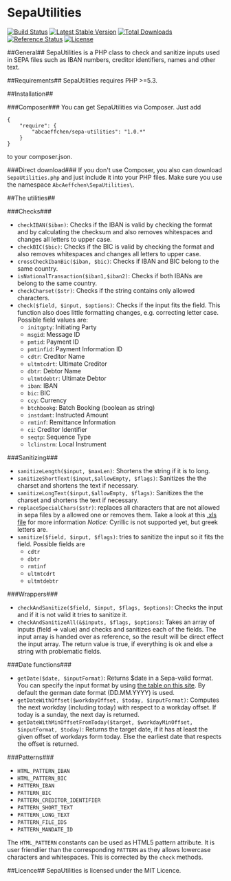 SepaUtilities
===============

[![Build Status](https://travis-ci.org/AbcAeffchen/SepaUtilities.svg?branch=master)](https://travis-ci.org/AbcAeffchen/SepaUtilities)
[![Latest Stable Version](https://poser.pugx.org/abcaeffchen/sepa-utilities/v/stable.svg)](https://packagist.org/packages/abcaeffchen/sepa-utilities) 
[![Total Downloads](https://poser.pugx.org/abcaeffchen/sepa-utilities/downloads.svg)](https://packagist.org/packages/abcaeffchen/sepa-utilities) 
[![Reference Status](https://www.versioneye.com/php/abcaeffchen:sepa-utilities/reference_badge.svg)](https://www.versioneye.com/php/abcaeffchen:sepa-utilities/references)
[![License](https://poser.pugx.org/abcaeffchen/sepa-utilities/license.svg)](https://packagist.org/packages/abcaeffchen/sepa-utilities)

##General##
SepaUtilities is a PHP class to check and sanitize inputs used in SEPA files
such as IBAN numbers, creditor identifiers, names and other text.

##Requirements##
SepaUtilities requires PHP >=5.3.

##Installation##

###Composer###
You can get SepaUtilities via Composer. Just add

    {
        "require": {
            "abcaeffchen/sepa-utilities": "1.0.*"
        }
    }
to your composer.json.

###Direct download###
If you don't use Composer, you also can download `SepaUtilities.php` and just include it into your
PHP files. Make sure you use the namespace `AbcAeffchen\SepaUtilities\`.

##The utilities##

###Checks###
- `checkIBAN($iban)`: Checks if the IBAN is valid by checking the format and by calculating the checksum and also removes whitespaces and changes all letters to upper case.
- `checkBIC($bic)`: Checks if the BIC is valid by checking the format and also removes whitespaces
and changes all letters to upper case.
- `crossCheckIbanBic($iban, $bic)`: Checks if IBAN and BIC belong to the same country.
- `isNationalTransaction($iban1,$iban2)`: Checks if both IBANs are belong to the same country.
- `checkCharset($str)`: Checks if the string contains only allowed characters.
- `check($field, $input, $options)`: Checks if the input fits the field. This function also does little
formatting changes, e.g. correcting letter case. Possible field values are:
  - `initgpty`: Initiating Party
  - `msgid`: Message ID
  - `pmtid`: Payment ID
  - `pmtinfid`: Payment Information ID
  - `cdtr`: Creditor Name
  - `ultmtcdrt`: Ultimate Creditor
  - `dbtr`: Debtor Name
  - `ultmtdebtr`: Ultimate Debtor
  - `iban`: IBAN
  - `bic`: BIC
  - `ccy`: Currency
  - `btchbookg`: Batch Booking (boolean as string)
  - `instdamt`: Instructed Amount
  - `rmtinf`: Remittance Information
  - `ci`: Creditor Identifier
  - `seqtp`: Sequence Type
  - `lclinstrm`: Local Instrument
  
###Sanitizing###
- `sanitizeLength($input, $maxLen)`: Shortens the string if it is to long.
- `sanitizeShortText($input,$allowEmpty, $flags)`: Sanitizes the the charset and shortens the text if necessary.
- `sanitizeLongText($input,$allowEmpty, $flags)`: Sanitizes the the charset and shortens the text if necessary.
- `replaceSpecialChars($str)`: replaces all characters that are not allowed in sepa files by a
allowed one or removes them. Take a look at this [.xls file](http://www.europeanpaymentscouncil.eu/index.cfm/knowledge-bank/epc-documents/sepa-requirements-for-an-extended-character-set-unicode-subset-best-practices/) for more information
*Notice:* Cyrillic is not supported yet, but greek letters are.
- `sanitize($field, $input, $flags)`: tries to sanitize the input so it fits the field. Possible fields are
  - `cdtr`
  - `dbtr`
  - `rmtinf`
  - `ultmtcdrt`
  - `ultmtdebtr`

###Wrappers###
- `checkAndSanitize($field, $input, $flags, $options)`: Checks the input and if it is not valid 
it tries to sanitize it.
- `checkAndSanitizeAll(&$inputs, $flags, $options)`: Takes an array of inputs (field => value)
and checks and sanitizes each of the fields. The input array is handed over as reference, so the
result will be direct effect the input array. The return value is true, if everything is ok and
else a string with problematic fields.

###Date functions###
- `getDate($date, $inputFormat)`: Returns $date in a Sepa-valid format. You can specify the
input format by using [the table on this site](http://de1.php.net/manual/en/function.date.php).
By default the german date format (DD.MM.YYYY) is used.
- `getDateWithOffset($workdayOffset, $today, $inputFormat)`: Computes the next workday (including today) 
with respect to a workday offset. If today is a sunday, the next day is returned.
- `getDateWithMinOffsetFromToday($target, $workdayMinOffset, $inputFormat, $today)`: Returns the 
target date, if it has at least the given offset of workdays form today. Else the earliest date 
that respects the offset is returned.

###Patterns###
- `HTML_PATTERN_IBAN`
- `HTML_PATTERN_BIC`
- `PATTERN_IBAN`
- `PATTERN_BIC`
- `PATTERN_CREDITOR_IDENTIFIER`
- `PATTERN_SHORT_TEXT`
- `PATTERN_LONG_TEXT`
- `PATTERN_FILE_IDS`
- `PATTERN_MANDATE_ID`

The `HTML_PATTERN` constants can be used as HTML5 pattern attribute. It is user friendlier than 
the corresponding `PATTERN` as they allows lowercase characters and whitespaces. This is corrected 
by the `check` methods.

##Licence##
SepaUtilities is licensed under the MIT Licence.

